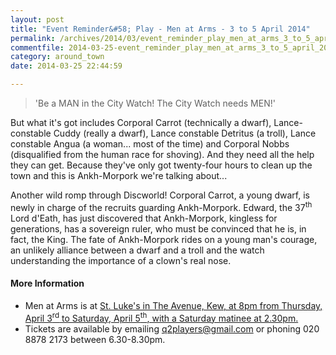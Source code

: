 ```yaml
---
layout: post
title: "Event Reminder&#58; Play - Men at Arms - 3 to 5 April 2014"
permalink: /archives/2014/03/event_reminder_play_men_at_arms_3_to_5_april_2014.html
commentfile: 2014-03-25-event_reminder_play_men_at_arms_3_to_5_april_2014
category: around_town
date: 2014-03-25 22:44:59

---
```


> 'Be a MAN in the City Watch! The City Watch needs MEN!'

But what it's got includes Corporal Carrot (technically a dwarf), Lance-constable Cuddy (really a dwarf), Lance constable Detritus (a troll), Lance constable Angua (a woman... most of the time) and Corporal Nobbs (disqualified from the human race for shoving). And they need all the help they can get. Because they've only got twenty-four hours to clean up the town and this is Ankh-Morpork we're talking about...

Another wild romp through Discworld! Corporal Carrot, a young dwarf, is newly in charge of the recruits guarding Ankh-Morpork. Edward, the 37<sup>th</sup> Lord d'Eath, has just discovered that Ankh-Morpork, kingless for generations, has a sovereign ruler, who must be convinced that he is, in fact, the King. The fate of Ankh-Morpork rides on a young man's courage, an unlikely alliance between a dwarf and a troll and the watch understanding the importance of a clown's real nose.

#### More Information

-   Men at Arms is at [St. Luke's in The Avenue, Kew, at 8pm from Thursday, April 3<sup>rd</sup> to Saturday, April 5<sup>th</sup>, with a Saturday matinee at 2.30pm.](https://stmargarets.london/event/play/200705144391)
-   Tickets are available by emailing <q2players@gmail.com> or phoning 020 8878 2173 between 6.30-8.30pm.
